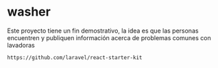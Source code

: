 # washer
Este proyecto tiene un fin demostrativo, la idea es que las personas encuentren y publiquen información acerca de problemas comunes con lavadoras


`https://github.com/laravel/react-starter-kit`